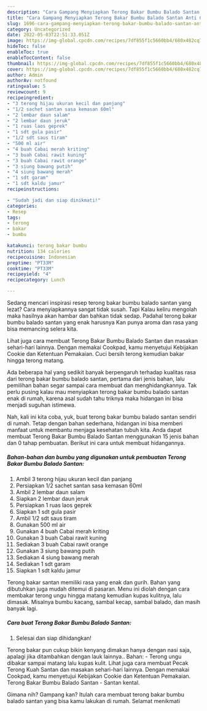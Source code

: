 ```yaml
---
description: "Cara Gampang Menyiapkan Terong Bakar Bumbu Balado Santan Anti Gagal"
title: "Cara Gampang Menyiapkan Terong Bakar Bumbu Balado Santan Anti Gagal"
slug: 1696-cara-gampang-menyiapkan-terong-bakar-bumbu-balado-santan-anti-gagal
category: Uncategorized
date: 2022-05-03T22:51:33.051Z
image: https://img-global.cpcdn.com/recipes/7df855f1c5660bb4/680x482cq70/terong-bakar-bumbu-balado-santan-foto-resep-utama.jpg
hideToc: false
enableToc: true
enableTocContent: false
thumbnail: https://img-global.cpcdn.com/recipes/7df855f1c5660bb4/680x482cq70/terong-bakar-bumbu-balado-santan-foto-resep-utama.jpg
cover: https://img-global.cpcdn.com/recipes/7df855f1c5660bb4/680x482cq70/terong-bakar-bumbu-balado-santan-foto-resep-utama.jpg
author: Admin
authorAv: notfound
ratingvalue: 5
reviewcount: 9
recipeingredient:
- "3 terong hijau ukuran kecil dan panjang"
- "1/2 sachet santan sasa kemasan 60ml"
- "2 lembar daun salam"
- "2 lembar daun jeruk"
- "1 ruas laos geprek"
- "1 sdt gula pasir"
- "1/2 sdt saus tiram"
- "500 ml air"
- "4 buah Cabai merah kriting"
- "3 buah Cabai rawit kuning"
- "3 buah Cabai rawit orange"
- "3 siung bawang putih"
- "4 siung bawang merah"
- "1 sdt garam"
- "1 sdt kaldu jamur"
recipeinstructions:

- "Sudah jadi dan siap dinikmati!"
categories:
- Resep
tags:
- terong
- bakar
- bumbu

katakunci: terong bakar bumbu 
nutrition: 134 calories
recipecuisine: Indonesian
preptime: "PT33M"
cooktime: "PT33M"
recipeyield: "4"
recipecategory: Lunch

---
```



Sedang mencari inspirasi resep terong bakar bumbu balado santan yang lezat? Cara menyiapkannya sangat tidak susah. Tapi Kalau keliru mengolah maka hasilnya akan hambar dan bahkan tidak sedap. Padahal terong bakar bumbu balado santan yang enak harusnya Kan punya aroma dan rasa yang bisa memancing selera kita.


Lihat juga cara membuat Terong Bakar Bumbu Balado Santan dan masakan sehari-hari lainnya. Dengan memakai Cookpad, kamu menyetujui Kebijakan Cookie dan Ketentuan Pemakaian. Cuci bersih terong kemudian bakar hingga terong matang.

Ada beberapa hal yang sedikit banyak berpengaruh terhadap kualitas rasa dari terong bakar bumbu balado santan, pertama dari jenis bahan, lalu pemilihan bahan segar sampai cara membuat dan menghidangkannya. Tak perlu pusing kalau mau menyiapkan terong bakar bumbu balado santan enak di rumah, karena asal sudah tahu triknya maka hidangan ini bisa menjadi suguhan istimewa.


Nah, kali ini kita coba, yuk, buat terong bakar bumbu balado santan sendiri di rumah. Tetap dengan bahan sederhana, hidangan ini bisa memberi manfaat untuk membantu menjaga kesehatan tubuh kita. Anda dapat membuat Terong Bakar Bumbu Balado Santan menggunakan 15 jenis bahan dan 0 tahap pembuatan. Berikut ini cara untuk membuat hidangannya.

<!--inarticleads1-->

##### Bahan-bahan dan bumbu yang digunakan untuk pembuatan Terong Bakar Bumbu Balado Santan:

1. Ambil 3 terong hijau ukuran kecil dan panjang
1. Persiapkan 1/2 sachet santan sasa kemasan 60ml
1. Ambil 2 lembar daun salam
1. Siapkan 2 lembar daun jeruk
1. Persiapkan 1 ruas laos geprek
1. Siapkan 1 sdt gula pasir
1. Ambil 1/2 sdt saus tiram
1. Gunakan 500 ml air
1. Gunakan 4 buah Cabai merah kriting
1. Gunakan 3 buah Cabai rawit kuning
1. Sediakan 3 buah Cabai rawit orange
1. Gunakan 3 siung bawang putih
1. Sediakan 4 siung bawang merah
1. Sediakan 1 sdt garam
1. Siapkan 1 sdt kaldu jamur


Terong bakar santan memiliki rasa yang enak dan gurih. Bahan yang dibutuhkan juga mudah ditemui di pasaran. Menu ini diolah dengan cara membakar terong ungu hingga matang kemudian kupas kulitnya, lalu dimasak. Misalnya bumbu kacang, sambal kecap, sambal balado, dan masih banyak lagi. 

<!--inarticleads2-->

##### Cara buat Terong Bakar Bumbu Balado Santan:


1. Selesai dan siap dihidangkan!

Terong bakar pun cukup bikin kenyang dimakan hanya dengan nasi saja, apalagi jika ditambahkan dengan lauk lainnya.. Bahan: - Terong ungu dibakar sampai matang lalu kupas kulit. Lihat juga cara membuat Pecak Terong Kuah Santan dan masakan sehari-hari lainnya. Dengan memakai Cookpad, kamu menyetujui Kebijakan Cookie dan Ketentuan Pemakaian. Terong Bakar Bumbu Balado Santan - Santan kental. 

Gimana nih? Gampang kan? Itulah cara membuat terong bakar bumbu balado santan yang bisa kamu lakukan di rumah. Selamat menikmati
